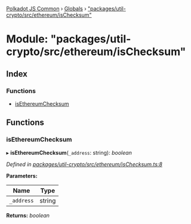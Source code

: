 [Polkadot JS Common](../README.md) › [Globals](../globals.md) › ["packages/util-crypto/src/ethereum/isChecksum"](_packages_util_crypto_src_ethereum_ischecksum_.md)

# Module: "packages/util-crypto/src/ethereum/isChecksum"

## Index

### Functions

* [isEthereumChecksum](_packages_util_crypto_src_ethereum_ischecksum_.md#isethereumchecksum)

## Functions

###  isEthereumChecksum

▸ **isEthereumChecksum**(`_address`: string): *boolean*

*Defined in [packages/util-crypto/src/ethereum/isChecksum.ts:8](https://github.com/polkadot-js/common/blob/e7c665e5/packages/util-crypto/src/ethereum/isChecksum.ts#L8)*

**Parameters:**

Name | Type |
------ | ------ |
`_address` | string |

**Returns:** *boolean*
